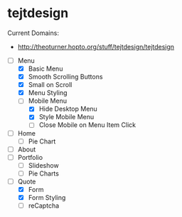 # tejtdesign

Current Domains:
* http://theoturner.hopto.org/stuff/tejtdesign/tejtdesign

- [ ] Menu
  - [x] Basic Menu
  - [x] Smooth Scrolling Buttons
  - [x] Small on Scroll
  - [x] Menu Styling
  - [ ] Mobile Menu
    - [x] Hide Desktop Menu
    - [x] Style Mobile Menu
    - [ ] Close Mobile on Menu Item Click
- [ ] Home
  - [ ] Pie Chart
- [ ] About
- [ ] Portfolio
  - [ ] Slideshow
  - [ ] Pie Charts
- [ ] Quote
  - [x] Form
  - [x] Form Styling
  - [ ] reCaptcha
